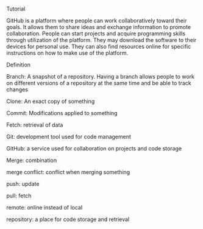 Tutorial

GitHub is a platform where people can work collaboratively toward their goals. It allows them to share ideas and exchange information to promote collaboration. People can start projects and acquire programming skills through utilization of the platform. They may download the software to their devices for personal use. They can also find resources online for specific instructions on how to make use of the platform.

Definition

Branch: A snapshot of a repository. Having a branch allows people to work on different versions of a repository at the same time and be able to track changes

Clone: An exact copy of something

Commit: Modifications applied to something

Fetch: retrieval of data

Git: development tool used for code management

GitHub: a service used for collaboration on projects and code storage

Merge: combination

merge conflict: conflict when merging something

push: update

pull: fetch

remote: online instead of local

repository: a place for code storage and retrieval









